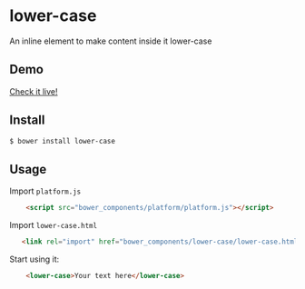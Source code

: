 lower-case
================
An inline element to make content inside it lower-case

## Demo

[Check it live!](http://arvindr21.github.io/lower-case)

## Install

```sh
$ bower install lower-case
```

## Usage
Import `platform.js`
```html
    <script src="bower_components/platform/platform.js"></script>
```  

Import `lower-case.html`
 ```html
    <link rel="import" href="bower_components/lower-case/lower-case.html">
```
Start using it:

```html
    <lower-case>Your text here</lower-case>
```